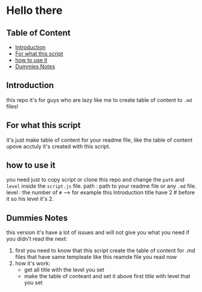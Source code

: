# Hello there


## Table of Content
- [Introduction](#introduction) 
- [For what this script](#for-what-this-script) 
- [how to use it](#how-to-use-it) 
- [Dummies Notes](#dummies-notes) 
 
## Introduction

this repo it's for guys who are lazy like me to create table of content to `.md` files!

## For what this script

it's just make table of content for your readme file, like the table of content upove acctuly it's created with this script.

## how to use it

you need just to copy script or clone this repo and change the `path` and `level` inside the `script.js` file.
path : path to your readme file or any `.md` file.
level : the number of `#` --> for example this Introduction title have 2 # before it so his level it's 2.

## Dummies Notes

this version it's have a lot of issues and will not give you what you need if you didn't read the next:

1. first you need to know that this script create the table of content for .md files that have same templeate like this reamde file you read now
2. how it's work:
   - get all title with the level you set
   - make the table of conteant and set it above first title with level that you set
